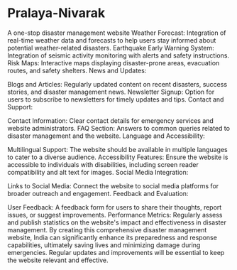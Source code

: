 # Pralaya-Nivarak
A one-stop disaster management website
Weather Forecast: Integration of real-time weather data and forecasts to help users stay informed about potential weather-related disasters.
Earthquake Early Warning System: Integration of seismic activity monitoring with alerts and safety instructions.
Risk Maps: Interactive maps displaying disaster-prone areas, evacuation routes, and safety shelters.
News and Updates:

Blogs and Articles: Regularly updated content on recent disasters, success stories, and disaster management news.
Newsletter Signup: Option for users to subscribe to newsletters for timely updates and tips.
Contact and Support:

Contact Information: Clear contact details for emergency services and website administrators.
FAQ Section: Answers to common queries related to disaster management and the website.
Language and Accessibility:

Multilingual Support: The website should be available in multiple languages to cater to a diverse audience.
Accessibility Features: Ensure the website is accessible to individuals with disabilities, including screen reader compatibility and alt text for images.
Social Media Integration:

Links to Social Media: Connect the website to social media platforms for broader outreach and engagement.
Feedback and Evaluation:

User Feedback: A feedback form for users to share their thoughts, report issues, or suggest improvements.
Performance Metrics: Regularly assess and publish statistics on the website's impact and effectiveness in disaster management.
By creating this comprehensive disaster management website, India can significantly enhance its preparedness and response capabilities, ultimately saving lives and minimizing damage during emergencies. Regular updates and improvements will be essential to keep the website relevant and effective.
